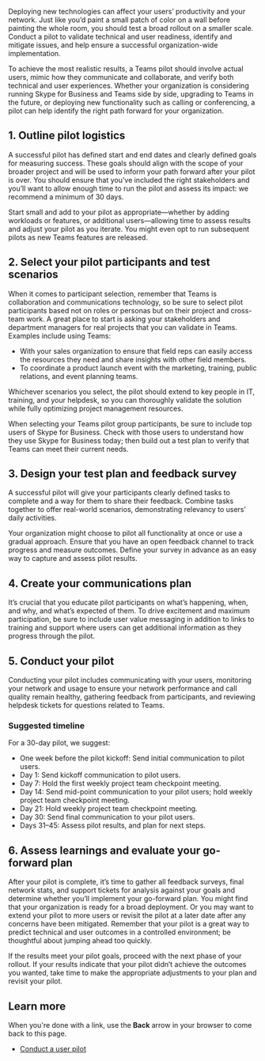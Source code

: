 Deploying new technologies can affect your users’ productivity and your network. Just like you’d paint a small patch of color on a wall before painting the whole room, you should test a broad rollout on a smaller scale. Conduct a pilot to validate technical and user readiness, identify and mitigate issues, and help ensure a successful organization-wide implementation.

To achieve the most realistic results, a Teams pilot should involve actual users, mimic how they communicate and collaborate, and verify both technical and user experiences. Whether your organization is considering running Skype for Business and Teams side by side, upgrading to Teams in the future, or deploying new functionality such as calling or conferencing, a pilot can help identify the right path forward for your organization.

## 1. Outline pilot logistics

A successful pilot has defined start and end dates and clearly defined goals for measuring success. These goals should align with the scope of your broader project and will be used to inform your path forward after your pilot is over. You should ensure that you’ve included the right stakeholders and you’ll want to allow enough time to run the pilot and assess its impact: we recommend a minimum of 30 days.

Start small and add to your pilot as appropriate—whether by adding workloads or features, or additional users—allowing time to assess results and adjust your pilot as you iterate. You might even opt to run subsequent pilots as new Teams features are released.

## 2. Select your pilot participants and test scenarios

When it comes to participant selection, remember that Teams is collaboration and communications technology, so be sure to select pilot participants based not on roles or personas but on their project and cross-team work. A great place to start is asking your stakeholders and department managers for real projects that you can validate in Teams. Examples include using Teams:

- With your sales organization to ensure that field reps can easily access the resources they need and share insights with other field members. 
- To coordinate a product launch event with the marketing, training, public relations, and event planning teams. 

Whichever scenarios you select, the pilot should extend to key people in IT, training, and your helpdesk, so you can thoroughly validate the solution while fully optimizing project management resources.

When selecting your Teams pilot group participants, be sure to include top users of Skype for Business. Check with those users to understand how they use Skype for Business today; then build out a test plan to verify that Teams can meet their current needs.

## 3. Design your test plan and feedback survey

A successful pilot will give your participants clearly defined tasks to complete and a way for them to share their feedback. Combine tasks together to offer real-world scenarios, demonstrating relevancy to users’ daily activities.

Your organization might choose to pilot all functionality at once or use a gradual approach. Ensure that you have an open feedback channel to track progress and measure outcomes. Define your survey in advance as an easy way to capture and assess pilot results.

## 4. Create your communications plan

It’s crucial that you educate pilot participants on what’s happening, when, and why, and what’s expected of them. To drive excitement and maximum participation, be sure to include user value messaging in addition to links to training and support where users can get additional information as they progress through the pilot.

## 5. Conduct your pilot

Conducting your pilot includes communicating with your users, monitoring your network and usage to ensure your network performance and call quality remain healthy, gathering feedback from participants, and reviewing helpdesk tickets for questions related to Teams.

### Suggested timeline

For a 30-day pilot, we suggest:

- One week before the pilot kickoff: Send initial communication to pilot users.
- Day 1: Send kickoff communication to pilot users.
- Day 7: Hold the first weekly project team checkpoint meeting.
- Day 14: Send mid-point communication to your pilot users; hold weekly project team checkpoint meeting.
- Day 21: Hold weekly project team checkpoint meeting.
- Day 30: Send final communication to your pilot users.
- Days 31–45: Assess pilot results, and plan for next steps.

## 6. Assess learnings and evaluate your go-forward plan

After your pilot is complete, it’s time to gather all feedback surveys, final network stats, and support tickets for analysis against your goals and determine whether you’ll implement your go-forward plan. You might find that your organization is ready for a broad deployment. Or you may want to extend your pilot to more users or revisit the pilot at a later date after any concerns have been mitigated. Remember that your pilot is a great way to predict technical and user outcomes in a controlled environment; be thoughtful about jumping ahead too quickly.

If the results meet your pilot goals, proceed with the next phase of your rollout. If your results indicate that your pilot didn’t achieve the outcomes you wanted, take time to make the appropriate adjustments to your plan and revisit your pilot.

## Learn more

When you're done with a link, use the **Back** arrow in your browser to come back to this page.

- [Conduct a user pilot](https://docs.microsoft.com/MicrosoftTeams/pilot-essentials)
